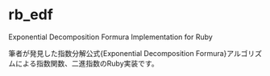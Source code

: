 # rb_edf
Exponential Decomposition Formura Implementation for Ruby

筆者が発見した指数分解公式{Exponential Decomposition Formura}アルゴリズムによる指数関数、二進指数のRuby実装です。
